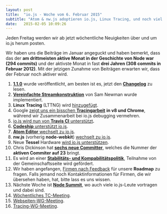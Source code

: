 ```yaml
---
layout: post
title:  "io.js - Woche vom 6. Februar 2015"
subtitle: "Atom & nw.js adoptieren io.js, Linux Tracing, und noch viel mehr."
date:   2015-02-05 10:09:26
---
```

Jeden Freitag werden wir ab jetzt wöchentliche Neuigkeiten über und um io.js herum posten.

Wir haben uns die Beiträge im Januar angeguckt und haben bemerkt, dass das der **am drittmeisten aktive Monat in der Geschichte von Node war (294 commits)** und der aktivste Monat in fast **drei Jahren (308 commits in Februar 2012)**. Mit der jetzigen Zunahme von Beiträgen erwarten wir, dass der Februar noch aktiver wird.

1. [**1.1.0**](https://iojs.org/dist/v1.1.0/) wurde veröffentlicht, am besten ist es, jetzt den [**Changelog**](https://github.com/iojs/io.js/blob/v1.x/CHANGELOG.md#2015-02-03-version-110-chrisdickinson) zu lesen.
2. [**Vereinfachte Streamkonstruktion**](https://github.com/iojs/io.js/commit/50daee7243a3f987e1a28d93c43f913471d6885a) von Sam Newman wurde implementiert.
3. **Linux Tracing** (LTTNG) wird [hinzugefügt](https://github.com/iojs/io.js/pull/702).
4. Google [zeigt uns ein bisschen **Tracingarbeit**](https://github.com/iojs/io.js/issues/671#issuecomment-73191538) **in v8 und Chrome**, während wir Zusammenarbeit bei io.js debugging vermehren.
5. [io.js wird nun von **Travis CI** unterstützt](http://docs.travis-ci.com/user/build-environment-updates/2015-02-03/)**.**
6. [**Codeship** unterstützt io.js](https://codeship.com/documentation/languages/nodejs/#iojs).
7. [**Atom Editor** wechselt zu io.js](https://github.com/atom/atom/releases/tag/v0.177.0).
8. **nw.js** (vorherig **node-webkit**) [wechselt zu io.js](https://github.com/nwjs/nw.js/issues/2742).
9. Neue **Tessel** Hardware [wird io.js unterstützen](http://blog.technical.io/post/110115579867/upcoming-hardware-from-technical-machine).
10. Chris Dickinson hat [**sechs neue Committer**](https://github.com/iojs/io.js/issues/680#issuecomment-73089691), welches die Nummer der **aktiven Commiter auf 23** bringt.
11. Es wird an einer [**Stabilitäts- und Kompabilitätspolitik**](https://github.com/iojs/io.js/issues/725), Teilnahme von der Gemeinschaftsseite wird gefördert.
12. Wir haben angefangen, [Firmen nach Feedback](https://github.com/iojs/roadmap/issues/13) für unsere **Roadmap** zu fragen. Falls jemand noch Kontaktinformationen für Firmen, die wir übersehen haben, hat, bitte lass es uns wissen.
13. Nächste Woche ist [**Node Summit**](http://nodesummit.com/), wo auch viele io.js-Leute vortragen und dabei sind.
14. [Wöchentliches TC-Meeting](https://www.youtube.com/watch?v=IhXa2FmtBI4).
15. [Webseiten-WG-Meeting](https://www.youtube.com/watch?v=SBJaXUA0lSY).
16. [Tracing-WG-Meeting](https://www.youtube.com/watch?v=Oar2yB5SPtA).
